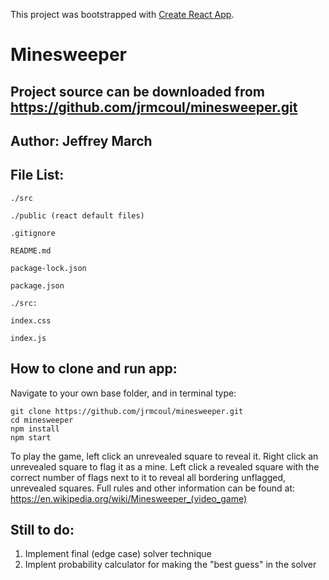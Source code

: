 This project was bootstrapped with [Create React App](https://github.com/facebook/create-react-app).

# Minesweeper

## Project source can be downloaded from https://github.com/jrmcoul/minesweeper.git

## Author: Jeffrey March

## File List:

```
./src

./public (react default files)

.gitignore

README.md

package-lock.json

package.json
```

```
./src:

index.css

index.js

```

## How to clone and run app:

Navigate to your own base folder, and in terminal type:

```
git clone https://github.com/jrmcoul/minesweeper.git
cd minesweeper
npm install
npm start
```

To play the game, left click an unrevealed square to reveal it.
Right click an unrevealed square to flag it as a mine.
Left click a revealed square with the correct number of flags next to it to reveal all bordering unflagged, unrevealed squares.
Full rules and other information can be found at: https://en.wikipedia.org/wiki/Minesweeper_(video_game)


## Still to do:

1. Implement final (edge case) solver technique
2. Implent probability calculator for making the "best guess" in the solver
